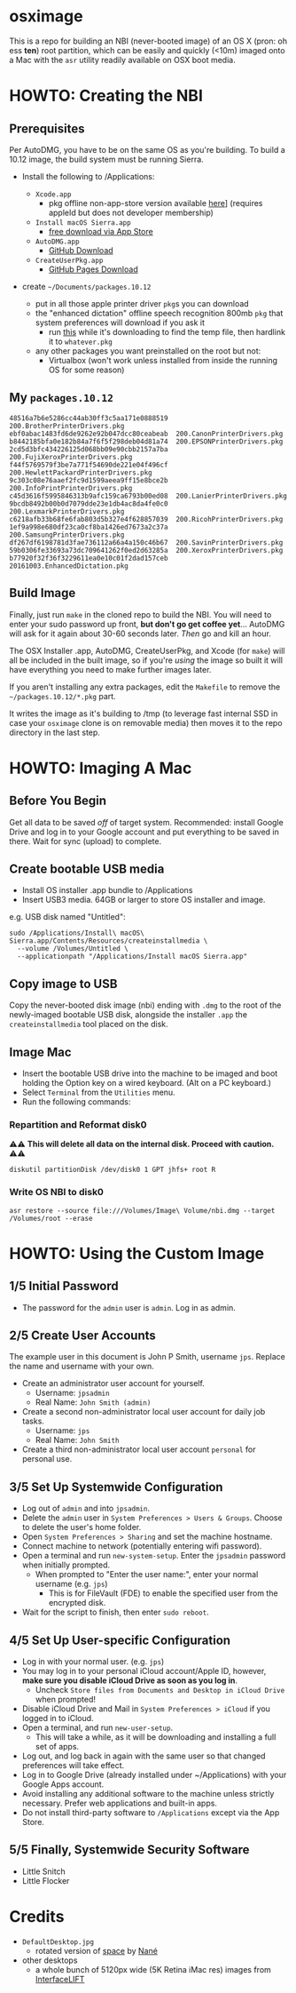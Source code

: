 # osximage

This is a repo for building an NBI (never-booted image) of an OS X (pron: oh ess **ten**) root partition, which can be easily and quickly (&lt;10m) imaged onto a Mac with the `asr` utility readily available on OSX boot media.

# HOWTO: Creating the NBI

## Prerequisites

Per AutoDMG, you have to be on the same OS as you're building.  To build a 10.12 image, the build system must be running Sierra.

* Install the following to /Applications:
    * `Xcode.app`
        * pkg offline non-app-store version available [here](https://developer.apple.com/download/more/)] (requires appleId but does not developer membership)
    * `Install macOS Sierra.app`
        * [free download via App Store](https://itunes.apple.com/us/app/macos-sierra/id1127487414)
    * `AutoDMG.app`
        * [GitHub Download](https://github.com/MagerValp/AutoDMG/releases)
    * `CreateUserPkg.app`
        * [GitHub Pages Download](http://magervalp.github.io/CreateUserPkg/)

* create `~/Documents/packages.10.12`
    * put in all those apple printer driver `pkg`s you can download
    * the "enhanced dictation" offline speech recognition 800mb `pkg` that system preferences will download if you ask it
        * run [this](https://gist.github.com/sneak/958df7165ce5b9e4dd4c89da5764a8e1) while it's downloading to find the temp file, then hardlink it to `whatever.pkg`
    * any other packages you want preinstalled on the root but not:
        * Virtualbox (won't work unless installed from inside the running OS for some reason)
        
## My `packages.10.12`

```
48516a7b6e5286cc44ab30ff3c5aa171e0888519  200.BrotherPrinterDrivers.pkg
ebf0abac1483fd6de9262e92b047dcc80ceabeab  200.CanonPrinterDrivers.pkg
b8442185bfa0e182b84a7f6f5f298deb04d81a74  200.EPSONPrinterDrivers.pkg
2cd5d3bfc434226125d068bb09e90cbb2157a7ba  200.FujiXeroxPrinterDrivers.pkg
f44f5769579f3be7a771f54690de221e04f496cf  200.HewlettPackardPrinterDrivers.pkg
9c303c08e76aaef2fc9d1599aeea9ff15e8bce2b  200.InfoPrintPrinterDrivers.pkg
c45d3616f5995846313b9afc159ca6793b00ed08  200.LanierPrinterDrivers.pkg
9bcdb8492b00b0d7079dde23e1db4ac8da4fe0c0  200.LexmarkPrinterDrivers.pkg
c6218afb33b68fe6fab803d5b327e4f628857039  200.RicohPrinterDrivers.pkg
1ef9a998e680df23ca0cf8ba1426ed7673a2c37a  200.SamsungPrinterDrivers.pkg
df267df6198781d3fae736112a66a4a150c46b67  200.SavinPrinterDrivers.pkg
59b0306fe33693a73dc709641262f0ed2d63285a  200.XeroxPrinterDrivers.pkg
b77920f32f36f3229611ea0e10c01f2dad157ceb  20161003.EnhancedDictation.pkg
```

## Build Image

Finally, just run `make` in the cloned repo to build the NBI.  You will need to enter your sudo password up front, **but don't go get coffee yet**... AutoDMG will ask for it again about 30-60 seconds later.  *Then* go and kill an hour.

The OSX Installer .app, AutoDMG, CreateUserPkg, and Xcode (for `make`) will all be included in the built image, so if you're *using* the image so built it will have everything you need to make further images later.

If you aren't installing any extra packages, edit the `Makefile` to remove the `~/packages.10.12/*.pkg` part.

It writes the image as it's building to /tmp (to leverage fast internal SSD in case your `osximage` clone is on removable media) then moves it to the repo directory in the last step.

# HOWTO: Imaging A Mac

## Before You Begin

Get all data to be saved *off* of target system.  Recommended: install Google Drive and log in to your Google account and put everything to be saved in there.  Wait for sync (upload) to complete.

## Create bootable USB media

* Install OS installer .app bundle to /Applications
* Insert USB3 media.  64GB or larger to store OS installer and image.

e.g. USB disk named "Untitled":

    sudo /Applications/Install\ macOS\ Sierra.app/Contents/Resources/createinstallmedia \
      --volume /Volumes/Untitled \
      --applicationpath "/Applications/Install macOS Sierra.app"

## Copy image to USB

Copy the never-booted disk image (nbi) ending with `.dmg` to the root of the newly-imaged bootable USB disk, alongside the installer `.app` the `createinstallmedia` tool placed on the disk.

## Image Mac

* Insert the bootable USB drive into the machine to be imaged and boot holding the Option key on a wired keyboard.  (Alt on a PC keyboard.)
* Select `Terminal` from the `Utilities` menu.
* Run the following commands:

### Repartition and Reformat disk0

⚠️⚠️ **This will delete all data on the internal disk. Proceed with caution.** ⚠️⚠️

`diskutil partitionDisk /dev/disk0 1 GPT jhfs+ root R`

### Write OS NBI to disk0

`asr restore --source file:///Volumes/Image\ Volume/nbi.dmg --target /Volumes/root --erase`

# HOWTO: Using the Custom Image

## 1/5 Initial Password

* The password for the `admin` user is `admin`.  Log in as admin.

## 2/5 Create User Accounts

The example user in this document is John P Smith, username `jps`.  Replace the name and username with your own.

* Create an administrator user account for yourself.
    * Username: `jpsadmin`
    * Real Name: `John Smith (admin)`
* Create a second non-administrator local user account for daily job tasks.
    * Username: `jps`
    * Real Name: `John Smith`
* Create a third non-administrator local user account `personal` for personal use.

## 3/5 Set Up Systemwide Configuration

* Log out of `admin` and into `jpsadmin`.
* Delete the `admin` user in `System Preferences > Users & Groups`. Choose to delete the user's home folder.
* Open `System Preferences > Sharing` and set the machine hostname.
* Connect machine to network (potentially entering wifi password).
* Open a terminal and run `new-system-setup`.  Enter the `jpsadmin` password when initially prompted.
    * When prompted to "Enter the user name:", enter your normal username (e.g. `jps`)
        * This is for FileVault (FDE) to enable the specified user from the encrypted disk.
* Wait for the script to finish, then enter `sudo reboot`.

## 4/5 Set Up User-specific Configuration

* Log in with your normal user. (e.g. `jps`)
* You may log in to your personal iCloud account/Apple ID, however, **make sure you disable iCloud Drive as soon as you log in**.
    * Uncheck `Store files from Documents and Desktop in iCloud Drive` when prompted!
* Disable iCloud Drive and Mail in `System Preferences > iCloud` if you logged in to iCloud.
* Open a terminal, and run `new-user-setup`.
    * This will take a while, as it will be downloading and installing a full set of apps.
* Log out, and log back in again with the same user so that changed preferences will take effect.
* Log in to Google Drive (already installed under ~/Applications) with your Google Apps account.
* Avoid installing any additional software to the machine unless strictly necessary.  Prefer web applications and built-in apps.
* Do not install third-party software to `/Applications` except via the App Store.

## 5/5 Finally, Systemwide Security Software

* Little Snitch
* Little Flocker

# Credits

* `DefaultDesktop.jpg`
    * rotated version of [space](http://simpledesktops.com/browse/desktops/2012/feb/19/space-2/) by [Nané](http://www.smplz.com/)
* other desktops
    * a whole bunch of 5120px wide (5K Retina iMac res) images from [InterfaceLIFT](https://interfacelift.com/wallpaper/downloads/date/wide_16:9/5120x2880/)
 
